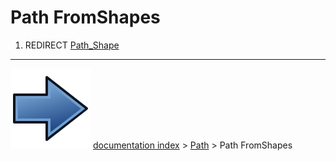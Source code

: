 # Path FromShapes
1.  REDIRECT [Path_Shape](Path_Shape.md)



---
![](images/Button_right.svg) [documentation index](../README.md) > [Path](Path_Workbench.md) > Path FromShapes
